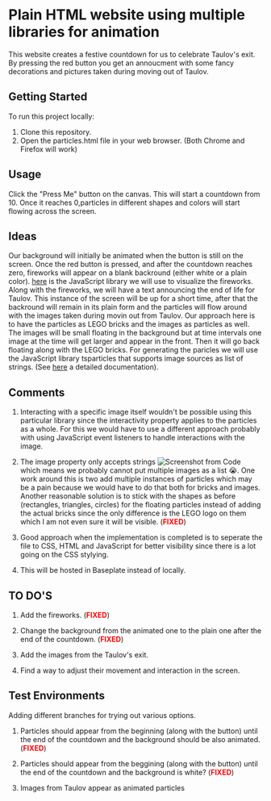 # Plain HTML website using multiple libraries for animation

This website creates a festive countdown for us to celebrate Taulov's exit. By pressing the red button you get an annoucment with some fancy decorations and pictures taken during moving out of Taulov.

## Getting Started

To run this project locally:

1. Clone this repository.
2. Open the particles.html file in your web browser. (Both Chrome and Firefox will work)

## Usage

Click the "Press Me" button on the canvas. This will start a countdown from 10. Once it reaches 0,particles in different shapes and colors will start flowing across the screen.

## Ideas 

Our background will initially be animated when the button is still on the screen. Once the red button is pressed, and after the countdown reaches zero, fireworks will appear on a blank backround (either white or a plain color). [here](https://fireworks.js.org/) is the JavaScript library we will use to visualize the fireworks. Along with the fireworks, we will have a text announcing the end of life for Taulov. This instance of the screen will be up for a short time, after that the backround will remain in its plain form and the particles will flow around with the images taken during movin out from Taulov. Our approach here is to have the particles as LEGO bricks and the images as particles as well. The images will be small floating in the background but at time intervals one image at the time will get larger and appear in the front. Then it will go back floating along with the LEGO bricks. For generating the paricles we will use the JavaScript library tsparticles that supports image sources as list of strings. (See [here](https://github.com/tsparticles/tsparticles?tab=readme-ov-file) a detailed documentation).


## Comments

1. Interacting with a specific image itself wouldn't be possible using this particular library since the interactivity property applies to the particles as a whole. For this we would have to use a different approach probably with using JavaScript event listeners to handle interactions with the image. 

2. The image property only accepts strings ![Screenshot from Code](Images/Picture%201.png) which means we probably cannot put multiple images as a list 😭. One work around this is two add multiple instances of particles which may be a pain because we would have to do that both for bricks and images. Another reasonable solution is to stick with the shapes as before (rectangles, triangles, circles) for the floating particles instead of adding the actual bricks since the only difference is the LEGO logo on them which I am not even sure it will be visible. (__<span style="color:red">FIXED</span>__)

3. Good approach when the implementation is completed is to seperate the file to CSS, HTML and JavaScript for better visibility since there is a lot going on the CSS stylying. 

4. This will be hosted in Baseplate instead of locally.

## TO DO'S 

1. Add the fireworks. (__<span style="color:red">FIXED</span>__)

2. Change the background from the animated one to the plain one after the end of the countdown. (__<span style="color:red">FIXED</span>__)

3. Add the images from the Taulov's exit.

4. Find a way to adjust their movement and interaction in the screen.

## Test Environments

Adding different branches for trying out various options.

1. Particles should appear from the beginning (along with the button) until the end of the countdown and the background should be also animated. (__<span style="color:red">FIXED</span>__)

2. Particles should appear from the beggining (along with the button) until the end of the countdown and the background is white? (__<span style="color:red">FIXED</span>__)

3. Images from Taulov appear as animated particles
